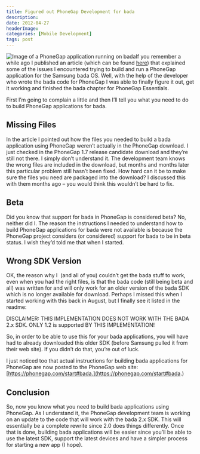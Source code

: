```yaml
---
title: Figured out PhoneGap Development for bada
description: 
date: 2012-04-27
headerImage: 
categories: [Mobile Development]
tags: post
---
```


![Image of a PhoneGap application running on bada](/images/stories/2012/jmw04_23.png)If you remember a while ago I published an article (which can be found [here](index.php?option=com_content&view=article&id=308:phonegap-a-samsung-bada&catid=14:mobile-development&Itemid=22)) that explained some of the issues I encountered trying to build and run a PhoneGap application for the Samsung bada OS. Well, with the help of the developer who wrote the bada code for PhoneGap I was able to finally figure it out, get it working and finished the bada chapter for PhoneGap Essentials.

First I’m going to complain a little and then I’ll tell you what you need to do to build PhoneGap applications for bada.

Missing Files
-------------

In the article I pointed out how the files you needed to build a bada application using PhoneGap weren’t actually in the PhoneGap download. I just checked in the PhoneGap 1.7 release candidate download and they’re still not there. I simply don’t understand it. The development team knows the wrong files are included in the download, but months and months later this particular problem still hasn’t been fixed. How hard can it be to make sure the files you need are packaged into the download? I discussed this with them months ago – you would think this wouldn’t be hard to fix.

Beta
----

Did you know that support for bada in PhoneGap is considered beta? No, neither did I. The reason the instructions I needed to understand how to build PhoneGap applications for bada were not available is because the PhoneGap project considers (or considered) support for bada to be in beta status. I wish they’d told me that when I started.

Wrong SDK Version
-----------------

OK, the reason why I  (and all of you) couldn’t get the bada stuff to work, even when you had the right files, is that the bada code (still being beta and all) was written for and will only work for an older version of the bada SDK which is no longer available for download. Perhaps I missed this when I started working with this back in August, but I finally see it listed in the readme:

DISCLAIMER: THIS IMPLEMENTATION DOES NOT WORK WITH THE BADA 2.x SDK. ONLY 1.2 is supported BY THIS IMPLEMENTATION!

So, in order to be able to use this for your bada applications, you will have had to already downloaded this older SDK (before Samsung pulled it from their web site). If you didn’t do that, you’re out of luck.

I just noticed too that actual instructions for building bada applications for PhoneGap are now posted to the PhoneGap web site: [https://phonegap.com/start#bada.](https://phonegap.com/start#bada.)

Conclusion
----------

So, now you know what you need to build bada applications using PhoneGap. As I understand it, the PhoneGap development team is working on an update to the code that will work with the bada 2.x SDK. This will essentially be a complete rewrite since 2.0 does things differently. Once that is done, building bada applications will be easier since you’ll be able to use the latest SDK, support the latest devices and have a simpler process for starting a new app (I hope).